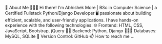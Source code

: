   👋 About Me
  👨🏻‍💼 Hi there! I'm Abhishek More | BSc in Computer Science | a Certified Fullstack Python/Django Developer
  🖥️ passionate about building efficient, scalable, and user-friendly applications. I have hands-on experience with the following technologies:
  🌐 Frontend: HTML, CSS, JavaScript, Bootstrap, jQuery
  🧑‍💻 Backend: Python, Django
  👨🏻‍💻 Databases: MySQL, SQLite
  🐹 Version Control: GitHub
  📫 How to reach me ...

<!---
Abhishek-A-More/Abhishek-A-More is a ✨ special ✨ repository because its `README.md` (this file) appears on your GitHub profile.
You can click the Preview link to take a look at your changes.
--->

